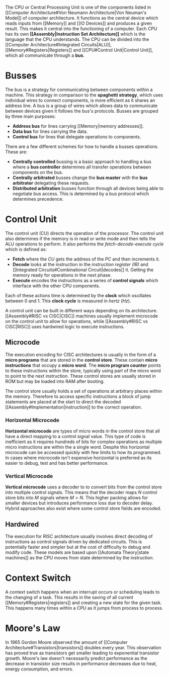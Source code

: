 The CPU or Central Processing Unit is one of the components listed in [[Computer Architecture#Von Neumann Architecture|Von Neuman's Model]] of computer architecture. It functions as the central device which reads inputs from [[Memory]] and [[IO Devices]] and produces a given result. This makes it central into the functioning of a computer. Each CPU has its own **[[Assembly|Instruction Set Architecture]]** which is the language that the CPU understands. The CPU can be divided into the [[Computer Architecture#Integrated Circuits|ALU]], [[Memory#Registers|Registers]] and [[CPU#Control Unit|Control Unit]], which all communicate through a **bus**.

# Busses
The bus is a strategy for communicating between components within a machine. This strategy in comparison to the **spaghetti strategy**, which uses individual wires to connect components, is more efficient as it shares an address line. A bus is a group of wires which allows data to communicate between devices given it follows the bus's protocols. Busses are grouped by three main purposes:
- **Address bus** for lines carrying [[Memory|memory addresses]].
- **Data bus** for lines carrying the data.
- **Control bus** for lines that delegate operations to components.

There are a few different schemes for how to handle a busses operations. These are:
- **Centrally controlled** bussing is a basic approach to handling a bus where a **bus controller** determines all transfer operations between components on the bus.
- **Centrally arbitrated** busses change the **bus master** with the **bus arbitrator** delegating these requests.
- **Distributed arbitration** busses function through all devices being able to negotiate bus access. This is determined by a bus protocol which determines precedence.

# Control Unit
The control unit (CU) directs the operation of the processor. The control unit also determines if the memory is in read or write mode and then tells the ALU operations to perform. It also performs the *fetch-decode-execute cycle* which is defined as:
- **Fetch** where the *CU* gets the address of the *PC* and then increments it.
- **Decode** looks at the instruction in the *instruction register (IR)* and [[Integrated Circuits#Combinational Circuit|decodes]] it. Getting the memory ready for operations in the next phase.
- **Execute** encodes the instructions as a series of **control signals** which interface with the other CPU components. 

Each of these actions time is determined by the **clock** which oscillates between 0 and 1. This **clock cycle** is measured in *hertz* (*Hz*).

A control unit can be built in different ways depending on its architecture. [[Assembly#RISC vs CISC|CISC]] machines usually implement microcode on the control unit to allow for operations, while [[Assembly#RISC vs CISC|RISC]] uses hardwired logic to execute instructions.

## Microcode
The execution encoding for CISC architectures is usually in the form of a **micro programs** that are stored in the **control store**. These contain **micro instructions** that occupy a **micro word**. The **micro program counter** points to these instructions within the store, typically using part of the micro word to point to the next instruction. These control stores are usually stored in ROM but may be loaded into RAM after booting.

The control store usually holds a set of operations at arbitrary places within the memory. Therefore to access specific instructions a block of jump statements are placed at the start to direct the decoded [[Assembly#Implementation|instruction]] to the correct operation.

### Horizontal Microcode
**Horizontal microcode** are types of micro words in the control store that all have a direct mapping to a control signal value. This type of code is inefficient as it requires hundreds of bits for complex operations as multiple micro instructions are within the a single word. Despite this horizontal microcode can be accessed quickly with few limits to how its programmed. In cases where microcode isn't expensive horizontal is preferred as its easier to debug, test and has better performance. 

### Vertical Microcode
**Vertical microcode** uses a decoder to to convert bits from the control store into multiple control signals. This means that the decoder maps $N$ control store bits into $M$ signals where $M>N$. This higher packing allows for smaller devices but introduces performance loss due to decoder delay. Hybrid approaches also exist where some control store fields are encoded.

## Hardwired
The execution for RISC architecture usually involves direct decoding of instructions as control signals driven by dedicated circuits. This is potentially faster and simpler but at the cost of difficulty to debug and modify code. These models are based upon [[Automata Theory|state machines]] as the CPU moves from state determined by the instruction.

# Context Switch
A context switch happens when an interrupt occurs or scheduling leads to the changing of a task. This results in the saving of all current [[Memory#Registers|registers]] and creating a new state for the given task. This happens many times within a CPU as it jumps from process to process.

# Moore's Law
 In 1965 Gordon Moore observed the amount of [[Computer Architecture#Transistors|transistors]] doubles every year. This observation has proved true as transistors get smaller leading to exponential transistor growth. Moore's law doesn't necessarily predict performance as the decrease in transistor size results in performance decreases due to heat, energy consumption, and errors.
